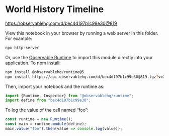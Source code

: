 # World History Timeline

https://observablehq.com/d/bec4d197b1c99e30@819

View this notebook in your browser by running a web server in this folder. For
example:

~~~sh
npx http-server
~~~

Or, use the [Observable Runtime](https://github.com/observablehq/runtime) to
import this module directly into your application. To npm install:

~~~sh
npm install @observablehq/runtime@5
npm install https://api.observablehq.com/d/bec4d197b1c99e30@819.tgz?v=3
~~~

Then, import your notebook and the runtime as:

~~~js
import {Runtime, Inspector} from "@observablehq/runtime";
import define from "bec4d197b1c99e30";
~~~

To log the value of the cell named “foo”:

~~~js
const runtime = new Runtime();
const main = runtime.module(define);
main.value("foo").then(value => console.log(value));
~~~
